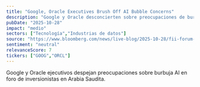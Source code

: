 ```yaml
---
title: "Google, Oracle Executives Brush Off AI Bubble Concerns"
description: "Google y Oracle desconcierten sobre preocupaciones de burbuja de inteligencia artificial en un foro de inversionistas en Arabia Saudita."
pubDate: "2025-10-28"
impact: "medio"
sectors: ["Tecnología","Industrias de datos"]
source: "https://www.bloomberg.com/news/live-blog/2025-10-28/fii-forum-in-saudi-arabia-live-updates"
sentiment: "neutral"
relevanceScore: 7
tickers: ["GOOG","ORCL"]
---
```


Google y Oracle ejecutivos despejan preocupaciones sobre burbuja AI en foro de inversionistas en Arabia Saudita.
